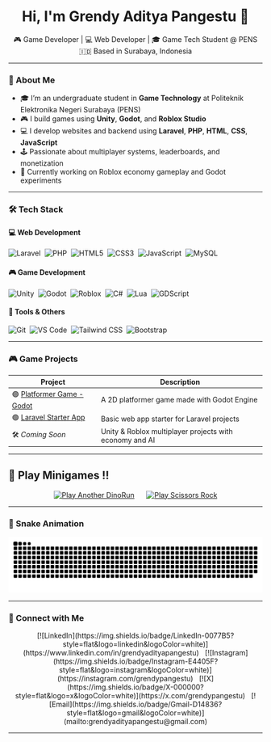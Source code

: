 <h1 align="center">Hi, I'm Grendy Aditya Pangestu 👋</h1>

<p align="center">
  🎮 Game Developer | 💻 Web Developer | 🎓 Game Tech Student @ PENS<br>
  🇮🇩 Based in Surabaya, Indonesia
</p>

---

### 🧠 About Me

- 🎓 I’m an undergraduate student in **Game Technology** at Politeknik Elektronika Negeri Surabaya (PENS)  
- 🎮 I build games using **Unity**, **Godot**, and **Roblox Studio**  
- 💻 I develop websites and backend using **Laravel**, **PHP**, **HTML**, **CSS**, **JavaScript**  
- 🕹️ Passionate about multiplayer systems, leaderboards, and monetization  
- 🔭 Currently working on Roblox economy gameplay and Godot experiments

---

### 🛠️ Tech Stack

#### 💻 Web Development
<p align="left">
  <img src="https://img.shields.io/badge/Laravel-FF2D20?style=flat&logo=laravel&logoColor=white" alt="Laravel" />&nbsp;
  <img src="https://img.shields.io/badge/PHP-777BB4?style=flat&logo=php&logoColor=white" alt="PHP" />&nbsp;
  <img src="https://img.shields.io/badge/HTML5-E34F26?style=flat&logo=html5&logoColor=white" alt="HTML5" />&nbsp;
  <img src="https://img.shields.io/badge/CSS3-1572B6?style=flat&logo=css3&logoColor=white" alt="CSS3" />&nbsp;
  <img src="https://img.shields.io/badge/JavaScript-F7DF1E?style=flat&logo=javascript&logoColor=black" alt="JavaScript" />&nbsp;
  <img src="https://img.shields.io/badge/MySQL-4479A1?style=flat&logo=mysql&logoColor=white" alt="MySQL" />
</p>

#### 🎮 Game Development
<p align="left">
  <img src="https://img.shields.io/badge/Unity-000000?style=flat&logo=unity&logoColor=white" alt="Unity" />&nbsp;
  <img src="https://img.shields.io/badge/Godot-478CBF?style=flat&logo=godot-engine&logoColor=white" alt="Godot" />&nbsp;
  <img src="https://img.shields.io/badge/Roblox-000000?style=flat&logo=roblox&logoColor=white" alt="Roblox" />&nbsp;
  <img src="https://img.shields.io/badge/C%23-239120?style=flat&logo=c-sharp&logoColor=white" alt="C#" />&nbsp;
  <img src="https://img.shields.io/badge/Lua-000080?style=flat&logo=lua&logoColor=white" alt="Lua" />&nbsp;
  <img src="https://img.shields.io/badge/GDScript-478CBF?style=flat&logo=godot-engine&logoColor=white" alt="GDScript" />
</p>

#### 🧰 Tools & Others
<p align="left">
  <img src="https://img.shields.io/badge/Git-F05032?style=flat&logo=git&logoColor=white" alt="Git" />&nbsp;
  <img src="https://img.shields.io/badge/VS%20Code-007ACC?style=flat&logo=visual-studio-code&logoColor=white" alt="VS Code" />&nbsp;
  <img src="https://img.shields.io/badge/TailwindCSS-38B2AC?style=flat&logo=tailwind-css&logoColor=white" alt="Tailwind CSS" />&nbsp;
  <img src="https://img.shields.io/badge/Bootstrap-563D7C?style=flat&logo=bootstrap&logoColor=white" alt="Bootstrap" />
</p>

---

### 🎮 Game Projects

| Project                                      | Description                                |
|----------------------------------------------|--------------------------------------------|
| 🟣 [Platformer Game - Godot](https://github.com/grendyaditya/project-game-platformer-godot) | A 2D platformer game made with Godot Engine |
| 🟢 [Laravel Starter App](https://github.com/grendyaditya/my-laravel-app)          | Basic web app starter for Laravel projects |
| 🛠️ *Coming Soon*                             | Unity & Roblox multiplayer projects with economy and AI |

---

## 🎲 Play Minigames !!

<div align="center">

[![Play Another DinoRun](https://img.shields.io/badge/Play%20Another%20DinoRun-blue?style=for-the-badge)](https://grendyaditya.github.io/another-dinorun) &nbsp;&nbsp;&nbsp;&nbsp; [![Play Scissors Rock](https://img.shields.io/badge/Play%20Scissors%20Rock-blue?style=for-the-badge)](https://grendyaditya.github.io/rock-paper-scissors)

</div>

---

### 🐍 Snake Animation

<p align="center">
  <img src="https://raw.githubusercontent.com/Platane/snk/output/github-contribution-grid-snake.svg" alt="Snake animation" />
</p>

---

### 🤝 Connect with Me

<p align="center">
  [![LinkedIn](https://img.shields.io/badge/LinkedIn-0077B5?style=flat&logo=linkedin&logoColor=white)](https://www.linkedin.com/in/grendyadityapangestu)&nbsp;&nbsp;
  [![Instagram](https://img.shields.io/badge/Instagram-E4405F?style=flat&logo=instagram&logoColor=white)](https://instagram.com/grendypangestu)&nbsp;&nbsp;
  [![X](https://img.shields.io/badge/X-000000?style=flat&logo=x&logoColor=white)](https://x.com/grendypangestu)&nbsp;&nbsp;
  [![Email](https://img.shields.io/badge/Gmail-D14836?style=flat&logo=gmail&logoColor=white)](mailto:grendyadityapangestu@gmail.com)
</p>

---
